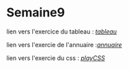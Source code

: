 # Semaine9


lien vers l'exercice du tableau : _[tableau](https://htmlpreview.github.io/?https://github.com/surapule/Semaine9/blob/master/exerciceTableau/index.html)_

lien vers l'exercie de l'annuaire :_[annuaire](https://htmlpreview.github.io/?https://github.com/surapule/Semaine9/blob/master/exercieAnnuaire/index.html)_

lien vers l'exercie du css : _[playCSS](https://htmlpreview.github.io/?https://github.com/surapule/Semaine9/blob/master/playCSS/index.html)_
